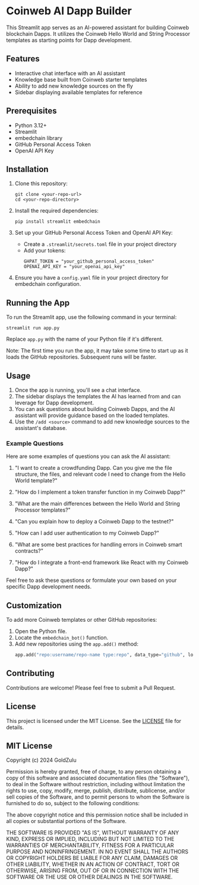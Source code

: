 # Coinweb AI Dapp Builder

This Streamlit app serves as an AI-powered assistant for building Coinweb blockchain Dapps. It utilizes the Coinweb Hello World and String Processor templates as starting points for Dapp development.

## Features

- Interactive chat interface with an AI assistant
- Knowledge base built from Coinweb starter templates
- Ability to add new knowledge sources on the fly
- Sidebar displaying available templates for reference

## Prerequisites

- Python 3.12+
- Streamlit
- embedchain library
- GitHub Personal Access Token
- OpenAI API Key

## Installation

1. Clone this repository:
   ```
   git clone <your-repo-url>
   cd <your-repo-directory>
   ```

2. Install the required dependencies:
   ```
   pip install streamlit embedchain
   ```

3. Set up your GitHub Personal Access Token and OpenAI API Key:
   - Create a `.streamlit/secrets.toml` file in your project directory
   - Add your tokens:
     ```
     GHPAT_TOKEN = "your_github_personal_access_token"
     OPENAI_API_KEY = "your_openai_api_key"
     ```

4. Ensure you have a `config.yaml` file in your project directory for embedchain configuration.

## Running the App

To run the Streamlit app, use the following command in your terminal:

```
streamlit run app.py
```

Replace `app.py` with the name of your Python file if it's different.

Note: The first time you run the app, it may take some time to start up as it loads the GitHub repositories. Subsequent runs will be faster.

## Usage

1. Once the app is running, you'll see a chat interface.
2. The sidebar displays the templates the AI has learned from and can leverage for Dapp development.
3. You can ask questions about building Coinweb Dapps, and the AI assistant will provide guidance based on the loaded templates.
4. Use the `/add <source>` command to add new knowledge sources to the assistant's database.

### Example Questions

Here are some examples of questions you can ask the AI assistant:

1. "I want to create a crowdfunding Dapp. Can you give me the file structure, the files, and relevant code I need to change from the Hello World template?"

2. "How do I implement a token transfer function in my Coinweb Dapp?"

3. "What are the main differences between the Hello World and String Processor templates?"

4. "Can you explain how to deploy a Coinweb Dapp to the testnet?"

5. "How can I add user authentication to my Coinweb Dapp?"

6. "What are some best practices for handling errors in Coinweb smart contracts?"

7. "How do I integrate a front-end framework like React with my Coinweb Dapp?"

Feel free to ask these questions or formulate your own based on your specific Dapp development needs.

## Customization

To add more Coinweb templates or other GitHub repositories:

1. Open the Python file.
2. Locate the `embedchain_bot()` function.
3. Add new repositories using the `app.add()` method:
   ```python
   app.add("repo:username/repo-name type:repo", data_type="github", loader=loader)
   ```

## Contributing

Contributions are welcome! Please feel free to submit a Pull Request.

## License

This project is licensed under the MIT License. See the [LICENSE](LICENSE) file for details.

## MIT License

Copyright (c) 2024 GoldZulu

Permission is hereby granted, free of charge, to any person obtaining a copy
of this software and associated documentation files (the "Software"), to deal
in the Software without restriction, including without limitation the rights
to use, copy, modify, merge, publish, distribute, sublicense, and/or sell
copies of the Software, and to permit persons to whom the Software is
furnished to do so, subject to the following conditions:

The above copyright notice and this permission notice shall be included in all
copies or substantial portions of the Software.

THE SOFTWARE IS PROVIDED "AS IS", WITHOUT WARRANTY OF ANY KIND, EXPRESS OR
IMPLIED, INCLUDING BUT NOT LIMITED TO THE WARRANTIES OF MERCHANTABILITY,
FITNESS FOR A PARTICULAR PURPOSE AND NONINFRINGEMENT. IN NO EVENT SHALL THE
AUTHORS OR COPYRIGHT HOLDERS BE LIABLE FOR ANY CLAIM, DAMAGES OR OTHER
LIABILITY, WHETHER IN AN ACTION OF CONTRACT, TORT OR OTHERWISE, ARISING FROM,
OUT OF OR IN CONNECTION WITH THE SOFTWARE OR THE USE OR OTHER DEALINGS IN THE
SOFTWARE.
